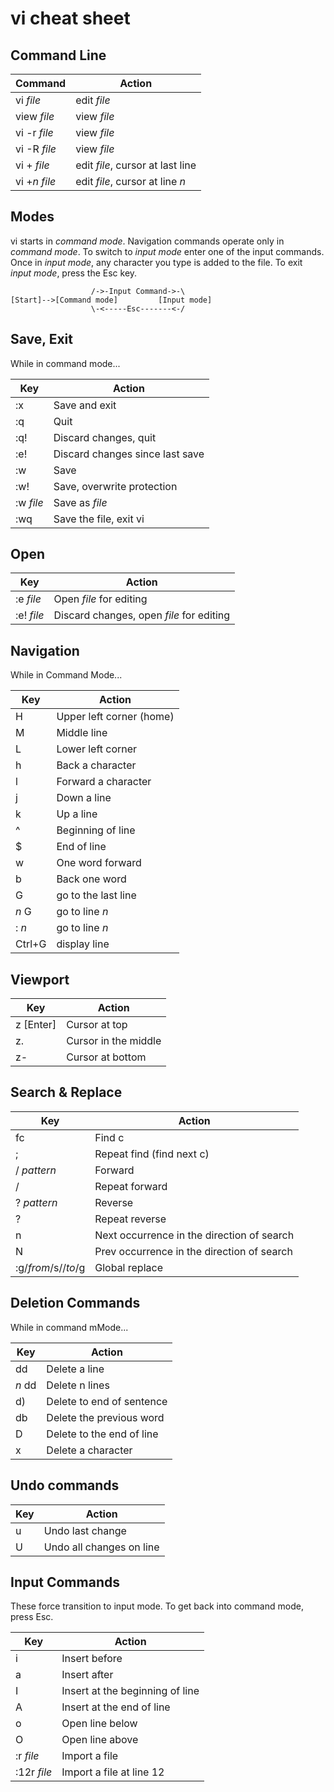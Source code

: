 # vi cheat sheet

## Command Line

|Command|Action
|-------|------
|vi _file_|edit _file_
|view _file_|view _file_
|vi -r _file_|view _file_
|vi -R _file_|view _file_
|vi + _file_|edit _file_, cursor at last line
|vi +_n_ _file_|edit _file_, cursor at line _n_

## Modes

vi starts in _command mode_. Navigation commands operate only
in _command mode_. To switch to _input mode_ enter one of the input commands.
Once in _input mode_, any character you type is added to the file. To exit
_input mode_, press the Esc key.

```
                  /->-Input Command->-\
[Start]-->[Command mode]         [Input mode]
                  \-<-----Esc-------<-/
```

## Save, Exit

While in command mode...

Key|Action
---|------
:x|Save and exit
:q|Quit
:q!|Discard changes, quit
:e!|Discard changes since last save
:w|Save
:w!|Save, overwrite protection
:w _file_|Save as _file_
:wq|Save the file, exit vi


## Open

Key|Action
---|------
:e _file_|Open _file_ for editing
:e! _file_|Discard changes, open _file_ for editing

## Navigation

While in Command Mode...

Key|Action
---|------
H|Upper left corner (home)
M|Middle line
L|Lower left corner
h|Back a character
l|Forward a character
j|Down a line
k|Up a line
^|Beginning of line
$|End of line
w|One word forward
b|Back one word
G|go to the last line
 _n_ G|go to line _n_
: _n_|go to line _n_
Ctrl+G|display line

## Viewport

Key|Action
---|------
z [Enter]|Cursor at top
z.|Cursor in the middle
z-|Cursor at bottom

## Search & Replace

Key|Action
---|------
fc|Find c
;|Repeat find (find next c)
/ _pattern_ |Forward
/ |Repeat forward
? _pattern_|Reverse
? |Repeat reverse
n|Next occurrence in the direction of search
N|Prev occurrence in the direction of search
:g/_from_/s//_to_/g|Global replace

## Deletion Commands

While in command mMode...

Key|Action
---|------
dd|Delete a line
_n_ dd|Delete n lines
d)|Delete to end of sentence
db|Delete the previous word
D|Delete to the end of line
x|Delete a character

## Undo commands

Key|Action
---|------
u|Undo last change
U|Undo all changes on line

## Input Commands

These force transition to input mode.
To get back into command mode, press Esc.

Key|Action
---|------
i|Insert before
a|Insert after
I|Insert at the beginning of line
A|Insert at the end of line
o|Open line below
O|Open line above
:r _file_|Import a file
:12r _file_|Import a file at line 12
